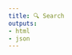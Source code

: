 ```yaml
---
title: 🔍 Search
outputs:
- html
- json
---
```


<!-- You can use our search engine to look for an *APIzation*.
Just type some terms in the following input box! -->
